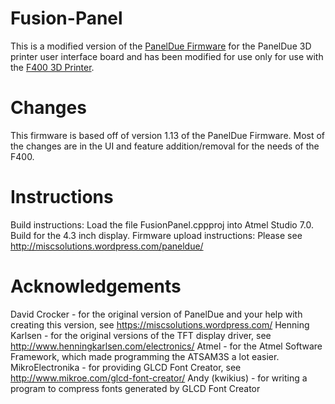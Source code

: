# Fusion-Panel
This is a modified version of the [PanelDue Firmware](https://github.com/dc42/PanelDue) for the PanelDue 3D printer user interface board and has been modified for use only for use with the [F400 3D Printer](fusion3design.com).

# Changes
This firmware is based off of version 1.13 of the PanelDue Firmware. Most of the changes are in the UI and feature addition/removal for the needs of the F400.

# Instructions

Build instructions: Load the file FusionPanel.cppproj into Atmel Studio 7.0. Build for the 4.3 inch display.
Firmware upload instructions: Please see http://miscsolutions.wordpress.com/paneldue/

# Acknowledgements
David Crocker - for the original version of PanelDue and your help with creating this version, see https://miscsolutions.wordpress.com/
Henning Karlsen - for the original versions of the TFT display driver, see http://www.henningkarlsen.com/electronics/
Atmel - for the Atmel Software Framework, which made programming the ATSAM3S a lot easier.
MikroElectronika - for providing GLCD Font Creator, see http://www.mikroe.com/glcd-font-creator/
Andy (kwikius) - for writing a program to compress fonts generated by GLCD Font Creator